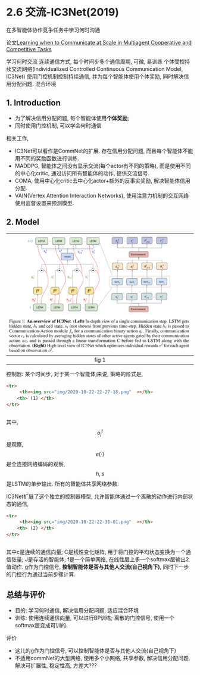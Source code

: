 # 2.6 交流-IC3Net(2019)

在多智能体协作竞争任务中学习何时沟通

论文[Learning when to Communicate at Scale in Multiagent Cooperative and Competitive Tasks](https://arxiv.org/pdf/1812.09755.pdf)

学习何时交流
连续通信方式, 每个时间步多个通信周期, 可微, 易训练
个体受控持续交流网络(Individualized Controlled Continuous Communication Model, IC3Net)
使用门控机制控制持续通信, 并为每个智能体使用个体奖励, 同时解决信用分配问题.
混合环境

## 1. Introduction

* 为了解决信用分配问题, 每个智能体使用**个体奖励**; 
* 同时使用门控机制, 可以学会何时通信

相关工作, 

* IC3Net可以看作是CommNet的扩展. 存在信用分配问题, 而且每个智能体不能用不同的奖励函数进行训练.
* MADDPG, 智能体之间没有显示交流(每个actor有不同的策略), 而是使用不同的中心化critic, 通过访问所有智能体的动作, 提供交流信号.
* COMA, 使用中心化critic去中心化actor+额外的反事实奖励, 解决智能体信用分配.
* VAIN(Vertex Attention Interaction Networks), 使用注意力机制的交互网络使用监督设置来预测模型.

## 2. Model

| ![](img/2020-10-22-22-17-33.png) |
| :------------------------------: |
|              fig 1               |

控制器: 某个时间步, 对于某一个智能体j来说, 策略的形式是, 

<table>

``` html
<tr>
     <th><img src="img/2020-10-22-22-27-18.png"  ></th>
    <th> (1) </th>
</tr>
```

</table>

其中, $$o_j^t $$是观察, $$e(\cdot)$$是全连接网络编码的观察, $$h, s$$是LSTM的单步输出. 所有的智能体共享网络参数. 

IC3Net扩展了这个独立的控制器模型, 允许智能体通过一个离散的动作进行内部状态的通信, 

<table>

``` html
<tr>
     <th><img src="img/2020-10-22-22-31-01.png"  ></th>
    <th> (2) </th>
</tr>
```

</table>

其中c是连续的通信向量; C是线性变化矩阵, 用于将门控的平均状态变换为一个通信张量; J是存活的智能体; f是一个简单网络, 在线性层上多一个softmax层输出2值动作. g作为门控信号, **控制智能体是否与其他人交流(自己视角下)**, 同时下一步的门控行为通过当前步骤计算.

## 总结与评价

* 目的: 学习何时通信, 解决信用分配问题, 适应混合环境
* 训练: 使用连续通信向量, 可以进行BP训练; 离散的门控信号, 使用一个softmax层变成可训的. 

评价

* 这儿的g作为门控信号, 可以控制智能体是否与其他人交流(自己视角下)
* 不适用commNet的大型网络, 使用多个小网络, 共享参数, 解决信用分配问题, 解决可扩展性, 稳定性高, 方差大???

